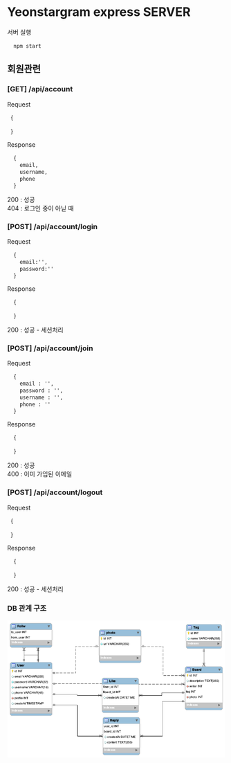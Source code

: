 # Yeonstargram express SERVER
  
  
서버 실행  
  
  
```
  npm start
```
  
  
## 회원관련  
  
  
  
  
### [GET] /api/account  
  
  
Request  
  
  
```
 {

 }
```
  
  
Response  
  
  
```
  {
    email,
    username,
    phone 
  }
```
  
  
200 : 성공  
404 : 로그인 중이 아닏 때  
  
  
  
  
### [POST] /api/account/login  
  
  
Request  
  
  
```
  {
    email:'',
    password:''
  }
```
  
  
Response  
  
  
```
  {

  }
```
  
  
200 : 성공 - 세션처리  
  
  
  
  
### [POST] /api/account/join  
  
  
  
Request  
  
  
```
  {
    email : '',
    password : '',
    username : '',
    phone : ''
  }
```
  
  
Response  
  
  
```
  {

  }
```
  
  
200 : 성공  
400 : 이미 가입된 이메일  
  
  
  
  
### [POST] /api/account/logout  
  
  
Request  
  
  
```
 {

 }
```
  
  
Response  
  
  
```
  {

  }
```
  
  
200 : 성공 - 세션처리  
  
  
  
### DB 관계 구조  
  
![erd_yeonstargram](./erd.png)  
  